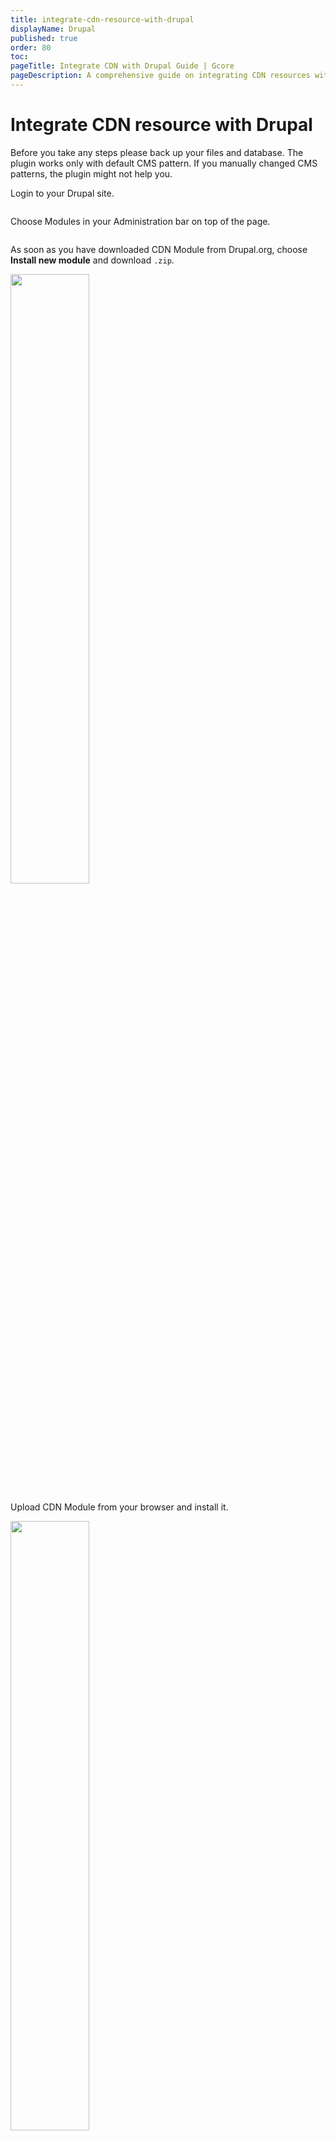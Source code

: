 ```yaml
---
title: integrate-cdn-resource-with-drupal
displayName: Drupal
published: true
order: 80
toc:
pageTitle: Integrate CDN with Drupal Guide | Gcore
pageDescription: A comprehensive guide on integrating CDN resources with Drupal CMS to enhance your site's speed and user experience.
---
```

# Integrate CDN resource with Drupal

Before you take any steps please back up your files and database. The plugin works only with default CMS pattern. If you manually changed CMS patterns, the plugin might not help you.

Login to your Drupal site.

<img src="https://assets.gcore.pro/docs/cdn/getting-started/integrate-cdn-with-cms/integrate-cdn-resource-with-drupal/1.png" alt="">

Choose Modules in your Administration bar on top of the page.

<img src="https://assets.gcore.pro/docs/cdn/getting-started/integrate-cdn-with-cms/integrate-cdn-resource-with-drupal/2.png" alt="">

As soon as you have downloaded CDN Module from Drupal.org, choose **Install new module** and download ```.zip```. 

<img src="https://assets.gcore.pro/docs/cdn/getting-started/integrate-cdn-with-cms/integrate-cdn-resource-with-drupal/3.png" alt="" width="50%">  
  
Upload CDN Module from your browser and install it.  

<img src="https://assets.gcore.pro/docs/cdn/getting-started/integrate-cdn-with-cms/integrate-cdn-resource-with-drupal/4.png" alt="" width="50%">  
  
If the installation was successful, you will see the following. 

<img src="https://assets.gcore.pro/docs/cdn/getting-started/integrate-cdn-with-cms/integrate-cdn-resource-with-drupal/5.png" alt="" width="50%">  
  
As soon as the CDN Module is successfully installed, get back to the modules list and scroll down to CDN. Choose **Enable** and Save configuration.

<img src="https://assets.gcore.pro/docs/cdn/getting-started/integrate-cdn-with-cms/integrate-cdn-resource-with-drupal/6.png" alt="" width="50%">

Select Configure in the CDN Module.

<img src="https://assets.gcore.pro/docs/cdn/getting-started/integrate-cdn-with-cms/integrate-cdn-resource-with-drupal/7.png" alt="" width="50%">  

Change the CDN module status to Enabled and save the setting by hitting the Save Configuration button.

<img src="https://assets.gcore.pro/docs/cdn/getting-started/integrate-cdn-with-cms/integrate-cdn-resource-with-drupal/8.png" alt="" width="50%">

Choose the "Details" tab on the right of the screen.

<img src="https://assets.gcore.pro/docs/cdn/getting-started/integrate-cdn-with-cms/integrate-cdn-resource-with-drupal/9.png" alt=""> 

For the Mode choose Origin Pull and enter CNAME specified in the Gcore <a href="https://accounts.gcore.com/reports/dashboard" target="_blank">Control panel</a>.

Ensure that your <a href="https://gcore.com/docs/cdn/cdn-resource-options/general/create-and-set-a-custom-domain-for-the-content-delivery-via-cdn" target="_blank">CNAME record has been configured</a> in a proper way before using it for integration.  
  
<img src="https://assets.gcore.pro/docs/cdn/getting-started/integrate-cdn-with-cms/integrate-cdn-resource-with-drupal/10.PNG" alt="" width="80%">

Scroll down and choose Far Future expiration, then click Save Configuration.

<img src="https://assets.gcore.pro/docs/cdn/getting-started/integrate-cdn-with-cms/integrate-cdn-resource-with-drupal/11.png" alt="" width="80%">

These steps are needed if you are going to deliver your CDN content via HTTPS. Choose the Other tab on the right of the CDN Module configuration screen.  

<img src="https://assets.gcore.pro/docs/cdn/getting-started/integrate-cdn-with-cms/integrate-cdn-resource-with-drupal/12.png" alt="">  

Enable HTTPS to support SSL.

<img src="https://assets.gcore.pro/docs/cdn/getting-started/integrate-cdn-with-cms/integrate-cdn-resource-with-drupal/13.png" alt=""  width="50%">

Integration has been completed! We highly recommend you to check the HTML code of your web page to ensure that URLs have been rewritten properly from your original ones to CNAME from the control panel.

To do that press **F12** or open Developers Tools in your browser, choose the Network tab and refresh the page. All static files should have your CNAME in URLs.